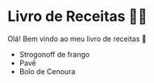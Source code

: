 # Livro de Receitas 👨‍🍳

Olá! Bem vindo ao meu livro de receitas 🥘

- Strogonoff de frango
- Pavê
- Bolo de Cenoura



